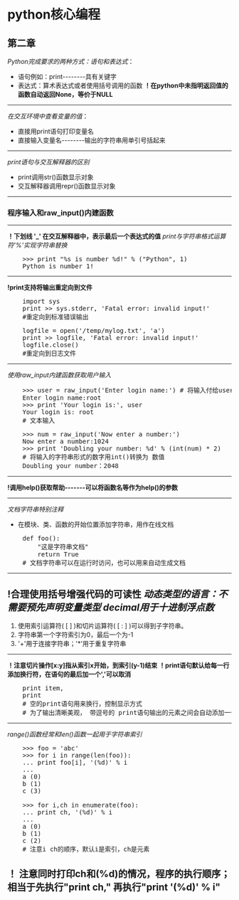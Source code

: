 # python核心编程
## 第二章

*Python完成要求的两种方式：语句和表达式*：

* 语句例如：print--------具有关键字
* 表达式：算术表达式或者使用括号调用的函数
**！在python中未指明返回值的函数自动返回None，等价于NULL**
---------------------------------------------
*在交互环境中查看变量的值*：
* 直接用print语句打印变量名
* 直接输入变量名--------输出的字符串用单引号括起来
----------------------------------------------
*print语句与交互解释器的区别*

* print调用str()函数显示对象
* 交互解释器调用repr()函数显示对象
-----------------------------------------------
### 程序输入和raw_input()内建函数
-----------------------------------------------
**！下划线 '_' 在交互解释器中，表示最后一个表达式的值**
*print与字符串格式运算符'%'实现字符串替换*
<pre>
	>>> print "%s is number %d!" % ("Python", 1)
	Python is number 1!
</pre>
------------------------------------------------
**!print支持将输出重定向到文件**
<pre>
	import sys
	print >> sys.stderr, 'Fatal error: invalid input!'
 	#重定向到标准错误输出
</pre>

<pre>
	logfile = open('/temp/mylog.txt', 'a')
	print >> logfile, 'Fatal error: invalid input!'
	logfile.close()
	#重定向到日志文件
</pre>
------------------------
*使用raw_input内建函数获取用户输入*
<pre>
	>>> user = raw_input('Enter login name:') # 将输入付给user变量
	Enter login name:root
	>>> print 'Your login is:', user
	Your login is: root
	# 文本输入
</pre>

<pre>
	>>> num = raw_input('Now enter a number:')
	Now enter a number:1024
	>>> print 'Doubling your number: %d' % (int(num) * 2) 
	# 将输入的字符串形式的数字用int()转换为 数值
	Doubling your number：2048
</pre>
-------------------------------------------------------
**!调用help()获取帮助-------可以将函数名等作为help()的参数**

--------------------------------------------------------
*文档字符串特别注释*
- 在模块、类、函数的开始位置添加字符串，用作在线文档
<pre>
	def foo():
		"这是字符串文档"
		return True
	# 文档字符串可以在运行时访问，也可以用来自动生成文档
</pre>
-----------------------------------------------------------
**!合理使用括号增强代码的可读性**
*动态类型的语言：不需要预先声明变量类型*
*decimal用于十进制浮点数*
----------------------
1. 使用索引运算符( [ ] )和切片运算符( [ : ] )可以得到子字符串。
2. 字符串第一个字符索引为0，最后一个为-1
3. '+'用于连接字符串；'*'用于重复字符串
-----------------
**！注意切片操作[x:y]指从索引x开始，到索引(y-1)结束**
**！print语句默认给每一行添加换行符，在语句的最后加一个','可以取消**
<pre>
	print item,
	print
	# 空的print语句用来换行，控制显示方式
	# 为了输出清晰美观， 带逗号的 print语句输出的元素之间会自动添加一个空格
</pre>
---------------
*range()函数经常和len()函数一起用于字符串索引*
<pre>
	>>> foo = 'abc'
	>>> for i in range(len(foo)):
	... print foo[i], '(%d)' % i
	...
	a (0)
	b (1)
	c (3)

	>>> for i,ch in enumerate(foo):
	... print ch, '(%d)' % i
	...
	a (0)
	b (1)
	c (2)
	# 注意i ch的顺序，默认i是索引，ch是元素
</pre>
**！ 注意同时打印ch和(%d)的情况，程序的执行顺序；相当于先执行"print ch," 再执行"print '(%d)' % i"**
------------------
